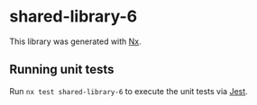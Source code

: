 # shared-library-6

This library was generated with [Nx](https://nx.dev).

## Running unit tests

Run `nx test shared-library-6` to execute the unit tests via [Jest](https://jestjs.io).
